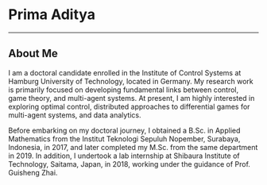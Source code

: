 # Prima Aditya
____

## About Me
I am a doctoral candidate enrolled in the Institute of Control Systems at Hamburg University of Technology, located in Germany. My research work is primarily focused on developing fundamental links between control, game theory, and multi-agent systems. At present, I am highly interested in exploring optimal control, distributed approaches to differential games for multi-agent systems, and data analytics.

Before embarking on my doctoral journey, I obtained a B.Sc. in Applied Mathematics from the Institut Teknologi Sepuluh Nopember, Surabaya, Indonesia, in 2017, and later completed my M.Sc. from the same department in 2019. In addition, I undertook a lab internship at Shibaura Institute of Technology, Saitama, Japan, in 2018, working under the guidance of Prof. Guisheng Zhai.
